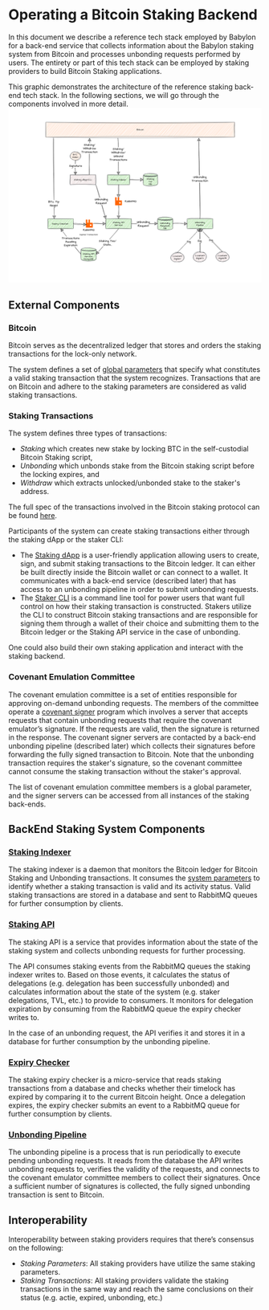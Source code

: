 # Operating a Bitcoin Staking Backend

In this document we describe a reference tech stack employed by Babylon for a
back-end service that collects information about the Babylon staking system from
Bitcoin and processes unbonding requests performed by users.
The entirety or part of this tech stack can be employed by staking providers
to build Bitcoin Staking applications.

This graphic demonstrates the architecture of the reference staking
back-end tech stack. In the following sections, we will go through the
components involved in more detail.
![Architecture](./assets/system-detailed.png)

## External Components

### Bitcoin

Bitcoin serves as the decentralized ledger that stores and orders the staking
transactions for the lock-only network.

The system defines a set of
[global parameters](../parameters) that specify what constitutes a valid
staking transaction that the system recognizes. Transactions that are on
Bitcoin and adhere to the staking parameters are considered as valid staking
transactions.

### Staking Transactions

The system defines three types of transactions:
- *Staking* which creates new stake by locking BTC in the self-custodial
  Bitcoin Staking script,
- *Unbonding* which unbonds stake from the Bitcoin staking script before the locking expires, and
- *Withdraw* which extracts unlocked/unbonded stake to the staker's address.

The full spec of the transactions involved in the Bitcoin staking protocol can be found
[here](https://github.com/babylonlabs-io/babylon/blob/v0.9.x/docs/staking-script.md).

Participants of the system can create staking transactions either through the
staking dApp or the staker CLI:
- The [Staking dApp](https://github.com/babylonlabs-io/simple-staking/tree/main)
  is a user-friendly application allowing users to create, sign, and submit
  staking transactions to the Bitcoin ledger.
  It can either be built directly inside the Bitcoin wallet or can connect
  to a wallet. It communicates with a back-end service (described later) that
  has access to an unbonding pipeline in order to submit unbonding requests.
- The [Staker CLI](https://github.com/babylonlabs-io/btc-staker/tree/v0.5.x)
  is a command line tool for power users that want full control
  on how their staking transaction is constructed. Stakers utilize the CLI to
  construct Bitcoin staking transactions and are responsible for signing them
  through a wallet of their choice and submitting them to the Bitcoin ledger or
  the Staking API service in the case of unbonding.

One could also build their own staking application and interact with the staking backend.

### Covenant Emulation Committee

The covenant emulation committee is a set of entities responsible for approving
on-demand unbonding requests. The members of the committee operate a
[covenant signer](https://github.com/babylonlabs-io/covenant-signer/tree/v0.2.x)
program which involves a server that accepts requests that contain unbonding
requests that require the covenant emulator’s signature.
If the requests are valid, then the signature is returned in the response.
The covenant signer servers are contacted by a back-end unbonding pipeline
(described later) which collects their signatures before forwarding the fully
signed transaction to Bitcoin.
Note that the unbonding transaction requires the staker's signature, so the
covenant committee cannot consume the staking transaction
without the staker's approval.

The list of covenant emulation committee members is a global parameter, and the
signer servers can be accessed from all instances of the staking back-ends.

## BackEnd Staking System Components

### [Staking Indexer](https://github.com/babylonlabs-io/staking-indexer/tree/v0.2.x)

The staking indexer is a daemon that monitors the Bitcoin ledger for Bitcoin
Staking and Unbonding transactions. It consumes the
[system parameters](../parameters) to identify whether a staking transaction
is valid and its activity status. Valid staking transactions are stored in a
database and sent to RabbitMQ queues for further consumption by clients.

### [Staking API](https://github.com/babylonlabs-io/staking-api-service/tree/v0.2.x)

The staking API is a service that provides information about the state
of the staking system and collects unbonding requests for further processing.

The API consumes staking events from the RabbitMQ queues the staking indexer
writes to. Based on those events, it calculates the status of delegations
(e.g. delegation has been successfully unbonded) and calculates information
about the state of the system (e.g. staker delegations, TVL, etc.) to provide
to consumers. It monitors for delegation expiration by consuming from the
RabbitMQ queue the expiry checker writes to.

In the case of an unbonding request, the API verifies it and stores it in
a database for further consumption by the unbonding pipeline.

### [Expiry Checker](https://github.com/babylonlabs-io/staking-expiry-checker/tree/v0.1.x)

The staking expiry checker is a micro-service that reads staking transactions
from a database and checks whether their timelock has expired by comparing it
to the current Bitcoin height.
Once a delegation expires,
the expiry checker submits an event to a RabbitMQ queue for further consumption
by clients.

### [Unbonding Pipeline](https://github.com/babylonlabs-io/cli-tools/tree/v0.2.x)

The unbonding pipeline is a process that is run periodically to execute
pending unbonding requests.
It reads from the database the API writes unbonding requests to,
verifies the validity of the requests, and
connects to the covenant emulator committee members to collect their signatures.
Once a sufficient number of signatures is collected,
the fully signed unbonding transaction is sent to Bitcoin.

## Interoperability

Interoperability between staking providers requires that
there’s consensus on the following:
- *Staking Parameters*: All staking providers have utilize the same
  staking parameters.
- *Staking Transactions*: All staking providers validate the
  staking transactions in the same way and reach the same conclusions on their
  status (e.g. actie, expired, unbonding, etc.)
